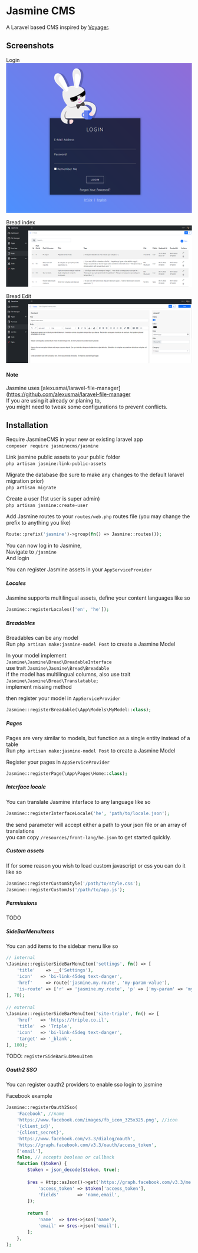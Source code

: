 # Jasmine CMS

A Laravel based CMS inspired by [Voyager](https://voyager.devdojo.com/).

## Screenshots

Login
![Login](https://github.com/JasmineCMS/jasmine/blob/master/screenshots/login.png?raw=true)

Bread index
![Login](https://github.com/JasmineCMS/jasmine/blob/master/screenshots/bread-index.png?raw=true)

Bread Edit
![Login](https://github.com/JasmineCMS/jasmine/blob/master/screenshots/bread-edit.png?raw=true)

#### Note

Jasmine uses [alexusmai/laravel-file-manager](https://github.com/alexusmai/laravel-file-manager  
If you are using it already or planing to,  
you might need to tweak some configurations to prevent conflicts.

## Installation

Require JasmineCMS in your new or existing laravel app    
`composer require jasminecms/jasmine`

Link jasmine public assets to your public folder  
`php artisan jasmine:link-public-assets`

Migrate the database (be sure to make any changes to the default laravel migration prior)  
`php artisan migrate`

Create a user (1st user is super admin)  
`php artisan jasmine:create-user`

Add Jasmine routes to your `routes/web.php` routes file (you may change the prefix to anything you like)  

```php
Route::prefix('jasmine')->group(fn() => Jasmine::routes());
```

You can now log in to Jasmine,  
Navigate to `/jasmine`  
And login

You can register Jasmine assets in your `AppServiceProvider`

##### Locales

Jasmine supports multilingual assets, define your content languages like so

```php
Jasmine::registerLocales(['en', 'he']);
```

##### Breadables

Breadables can be any model  
Run `php artisan make:jasmine-model Post` to create a Jasmine Model

In your model implement  
`Jasmine\Jasmine\Bread\BreadableInterface`  
use trait `Jasmine\Jasmine\Bread\Breadable`  
if the model has multilingual columns, also use trait  
`Jasmine\Jasmine\Bread\Translatable;`  
implement missing method  

then register your model in `AppServiceProvider`

```php
Jasmine::registerBreadable(\App\Models\MyModel::class);
```

##### Pages

Pages are very similar to models, but function as a single entity instead of a table  
Run `php artisan make:jasmine-model Post` to create a Jasmine Model  

Register your pages in `AppServiceProvider`

```php
Jasmine::registerPage(\App\Pages\Home::class);
```

##### Interface locale

You can translate Jasmine interface to any language like so

```php
Jasmine::registerInterfaceLocale('he', 'path/to/locale.json');
```

the send parameter will accept either a path to your json file or an array of translations  
you can copy `/resources/front-lang/he.json` to get started quickly.

##### Custom assets

If for some reason you wish to load custom javascript or css you can do it like so

```php
Jasmine::registerCustomStyle('/path/to/style.css');
Jasmine::registerCustomJs('/path/to/app.js');
```

##### Permissions

TODO

##### SideBarMenuItems

You can add items to the sidebar menu like so

```php
// internal
\Jasmine::registerSideBarMenuItem('settings', fn() => [
    'title'    => __('Settings'),
    'icon'   => 'bi-link-45deg text-danger',
    'href'     => route('jasmine.my.route', 'my-param-value'),
    'is-route' => ['r' => 'jasmine.my.route', 'p' => ['my-param' => 'my-param-value']],
], 70);

// external
\Jasmine::registerSideBarMenuItem('site-triple', fn() => [
    'href'   => 'https://triple.co.il',
    'title'  => 'Triple',
    'icon'   => 'bi-link-45deg text-danger',
    'target' => '_blank',
], 100);
```

TODO: `registerSideBarSubMenuItem`

##### Oauth2 SSO

You can register oauth2 providers to enable sso login to jasmine

Facebook example

```php
Jasmine::registerOauth2Sso(
    'Facebook', //name
    'https://www.facebook.com/images/fb_icon_325x325.png', //icon
    '{client_id}',
    '{client_secret}',
    'https://www.facebook.com/v3.3/dialog/oauth',
    'https://graph.facebook.com/v3.3/oauth/access_token',
    ['email'],
    false, // accepts boolean or callback
    function ($token) {
        $token = json_decode($token, true);
        
        $res = Http::asJson()->get('https://graph.facebook.com/v3.3/me', [
            'access_token' => $token['access_token'],
            'fields'       => 'name,email',
        ]);
        
        return [
            'name'  => $res->json('name'),
            'email' => $res->json('email'),
        ];
    },
);
```